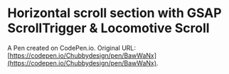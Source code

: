 # Horizontal scroll section with GSAP ScrollTrigger & Locomotive Scroll

A Pen created on CodePen.io. Original URL: [https://codepen.io/Chubbydesign/pen/BawWaNx](https://codepen.io/Chubbydesign/pen/BawWaNx).


